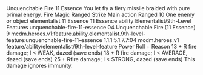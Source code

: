 <ability>
  <name>Unquenchable Fire</name>
  <cost>11 Essence</cost>
  <flavor>You let fly a fiery missile braided with pure primal energy.</flavor>
  <keywords>
    <keyword>Fire</keyword>
    <keyword>Magic</keyword>
    <keyword>Ranged</keyword>
    <keyword>Strike</keyword>
  </keywords>
  <type>Main action</type>
  <distance>Ranged 10</distance>
  <target>One enemy or object</target>
  <metadata>
    <class>elementalist</class>
    <cost>11 Essence</cost>
    <cost_amount>11</cost_amount>
    <cost_resource>Essence</cost_resource>
    <feature_type>ability</feature_type>
    <file_dpath>Elementalist/9th-Level Features</file_dpath>
    <item_id>unquenchable-fire-11-essence</item_id>
    <item_index>04</item_index>
    <item_name>Unquenchable Fire (11 Essence)</item_name>
    <level>9</level>
    <scc>mcdm.heroes.v1:feature.ability.elementalist.9th-level-feature:unquenchable-fire-11-essence</scc>
    <scdc>1.1.1:5.1.7.7:04</scdc>
    <source>mcdm.heroes.v1</source>
    <type>feature/ability/elementalist/9th-level-feature</type>
  </metadata>
  <effects>
    <effect type="roll">
      <roll>Power Roll + Reason</roll>
      <t1>13 + R fire damage; I &lt; WEAK, dazed (save ends)</t1>
      <t2>18 + R fire damage; I &lt; AVERAGE, dazed (save ends)</t2>
      <t3>25 + Rfire damage; I &lt; STRONG, dazed (save ends)</t3>
    </effect>
    <effect type="mundane">This damage ignores immunity.</effect>
  </effects>
</ability>
